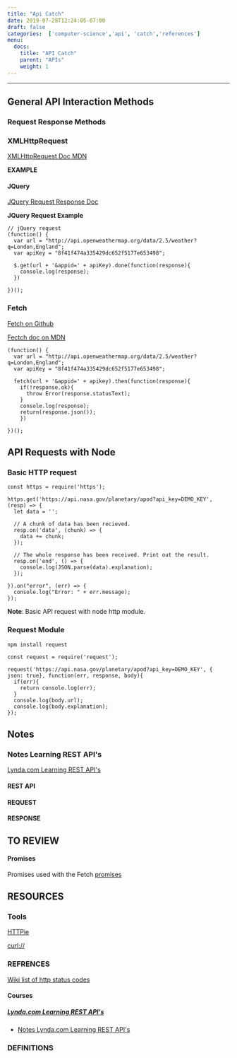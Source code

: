 ```yaml
---
title: "Api Catch"
date: 2019-07-28T12:24:05-07:00
draft: false
categories:  ['computer-science','api', 'catch','references']
menu:
  docs:
    title: "API Catch"
    parent: "APIs"
    weight: 1
---
```

---

## General API Interaction Methods

### Request Response Methods

### XMLHttpRequest

[XMLHttpRequest Doc MDN](https://developer.mozilla.org/en-US/docs/Web/API/XMLHttpRequest)

__EXAMPLE__

#### JQuery

[JQuery Request Response Doc](https://api.jquery.com/category/ajax)

__JQuery Request Example__
```
// jQuery request
(function() {
  var url = "http://api.openweathermap.org/data/2.5/weather?q=London,England";
  var apiKey = "8f41f474a335429dc652f5177e653498";

  $.get(url + '&appid=' + apiKey).done(function(response){
    console.log(response);
  })

})();
```
### Fetch

[Fetch on Github](https://github.com/github/fetch)

[Fectch doc on MDN](https://developer.mozilla.org/en-US/docs/Web/API/Fetch_API)

```
(function() {
  var url = "http://api.openweathermap.org/data/2.5/weather?q=London,England";
  var apiKey = "8f41f474a335429dc652f5177e653498";

  fetch(url + '&appid=' + apikey).then(function(response){
    if(!response.ok){
      throw Error(response.statusText);
    }
    console.log(response);
    return(response.json());
    })

})();
```

## API Requests with Node

### Basic HTTP request
```Node
const https = require('https');

https.get('https://api.nasa.gov/planetary/apod?api_key=DEMO_KEY', (resp) => {
  let data = '';

  // A chunk of data has been recieved.
  resp.on('data', (chunk) => {
    data += chunk;
  });

  // The whole response has been received. Print out the result.
  resp.on('end', () => {
    console.log(JSON.parse(data).explanation);
  });

}).on("error", (err) => {
  console.log("Error: " + err.message);
});
```
__Note__: Basic API request with node http module.

### Request Module
```npm install request```

```node
const request = require('request');

request('https://api.nasa.gov/planetary/apod?api_key=DEMO_KEY', { json: true}, function(err, response, body){
  if(err){
    return console.log(err);
  }
  console.log(body.url);
  console.log(body.explanation);
});
```

## Notes
### Notes Learning REST API's
[Lynda.com Learning REST API's](https://www.lynda.com/Web-Development-tutorials/Learning-REST-APIs/651230-2.html)

#### REST API

#### REQUEST

#### RESPONSE

## TO REVIEW

#### Promises
Promises used with the Fetch
[promises](https://www.promisejs.org/)

## RESOURCES
### Tools

[HTTPie](https://httpie.org/)

[curl://](https://curl.haxx.se/)

### REFRENCES

[Wiki list of http status codes](https://en.wikipedia.org/wiki/List_of_HTTP_status_codes)

#### Courses

##### [Lynda.com Learning REST API's](https://www.lynda.com/Web-Development-tutorials/Learning-REST-APIs/651230-2.html)

- [Notes Lynda.com Learning REST API's](#note-learning-rest-apis)




### DEFINITIONS
